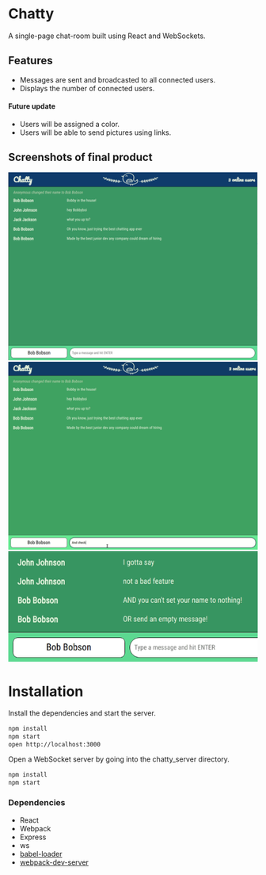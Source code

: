 Chatty
=====================

A single-page chat-room built using React and WebSockets.

## Features

* Messages are sent and broadcasted to all connected users.
* Displays the number of connected users.

 #### Future update
 
 * Users will be assigned a color.
 * Users will be able to send pictures using links.


## Screenshots of final product

!["Screenshot of Chatty App"](https://github.com/NicholasLepage/ChattyApp/blob/master/docs/Chatty1.png)
!["Scrolling"](https://github.com/NicholasLepage/ChattyApp/blob/master/docs/Peek%202018-07-13%2013-07.gif)
!["Empty message/Username"](https://github.com/NicholasLepage/ChattyApp/blob/master/docs/Peek%202018-07-13%2013-11__2.gif)


Installation
======================

Install the dependencies and start the server.

```
npm install
npm start
open http://localhost:3000
```

Open a WebSocket server by going into the chatty_server directory.

```
npm install
npm start
```

### Dependencies

* React
* Webpack
* Express
* ws
* [babel-loader](https://github.com/babel/babel-loader)
* [webpack-dev-server](https://github.com/webpack/webpack-dev-server)
